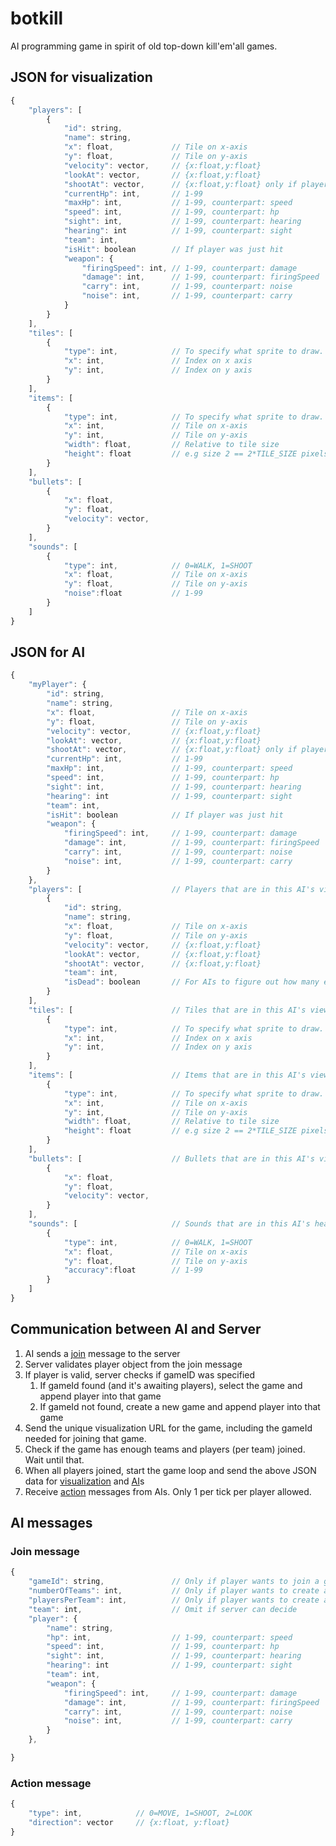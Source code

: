 botkill
=======

AI programming game in spirit of old top-down kill'em'all games.

## JSON for visualization
```javascript
{
    "players": [
        {
            "id": string,
            "name": string,
            "x": float,             // Tile on x-axis
            "y": float,             // Tile on y-axis
            "velocity": vector,     // {x:float,y:float}
            "lookAt": vector,       // {x:float,y:float}
            "shootAt": vector,      // {x:float,y:float} only if player just shoot
            "currentHp": int,       // 1-99
            "maxHp": int,           // 1-99, counterpart: speed
            "speed": int,           // 1-99, counterpart: hp
            "sight": int,           // 1-99, counterpart: hearing
            "hearing": int          // 1-99, counterpart: sight
            "team": int,
            "isHit": boolean        // If player was just hit
            "weapon": {
                "firingSpeed": int, // 1-99, counterpart: damage
                "damage": int,      // 1-99, counterpart: firingSpeed
                "carry": int,       // 1-99, counterpart: noise
                "noise": int,       // 1-99, counterpart: carry
            }
        }
    ],
    "tiles": [
        {
            "type": int,            // To specify what sprite to draw. 0=GRASS, 1=DIRT, 2=ASPHALT
            "x": int,               // Index on x axis
            "y": int,               // Index on y axis
        }
    ],
    "items": [
        {
            "type": int,            // To specify what sprite to draw. 0=BOX, 1=WALL, 2=TREE, 3=HOUSE etc.
            "x": int,               // Tile on x-axis
            "y": int,               // Tile on y-axis
            "width": float,         // Relative to tile size
            "height": float         // e.g size 2 == 2*TILE_SIZE pixels
        }
    ],
    "bullets": [
        {
            "x": float,
            "y": float,
            "velocity": vector,
        }
    ],
    "sounds": [
        {
            "type": int,            // 0=WALK, 1=SHOOT
            "x": float,             // Tile on x-axis
            "y": float,             // Tile on y-axis
            "noise":float           // 1-99
        }
    ]
}

```

## JSON for AI
```javascript
{
    "myPlayer": {
        "id": string,
        "name": string,
        "x": float,                 // Tile on x-axis
        "y": float,                 // Tile on y-axis
        "velocity": vector,         // {x:float,y:float}
        "lookAt": vector,           // {x:float,y:float}
        "shootAt": vector,          // {x:float,y:float} only if player just shoot
        "currentHp": int,           // 1-99
        "maxHp": int,               // 1-99, counterpart: speed
        "speed": int,               // 1-99, counterpart: hp
        "sight": int,               // 1-99, counterpart: hearing
        "hearing": int              // 1-99, counterpart: sight
        "team": int,
        "isHit": boolean            // If player was just hit
        "weapon": {
            "firingSpeed": int,     // 1-99, counterpart: damage
            "damage": int,          // 1-99, counterpart: firingSpeed
            "carry": int,           // 1-99, counterpart: noise
            "noise": int,           // 1-99, counterpart: carry
        }
    },
    "players": [                    // Players that are in this AI's view area
        {
            "id": string,
            "name": string,
            "x": float,             // Tile on x-axis
            "y": float,             // Tile on y-axis
            "velocity": vector,     // {x:float,y:float}
            "lookAt": vector,       // {x:float,y:float}
            "shootAt": vector,      // {x:float,y:float}
            "team": int,
            "isDead": boolean       // For AIs to figure out how many enemies left
        }
    ],
    "tiles": [                      // Tiles that are in this AI's view area
        {
            "type": int,            // To specify what sprite to draw. 0=GRASS, 1=DIRT, 2=ASPHALT
            "x": int,               // Index on x axis
            "y": int,               // Index on y axis
        }
    ],
    "items": [                      // Items that are in this AI's view area
        {
            "type": int,            // To specify what sprite to draw. 0=BOX, 1=WALL, 2=TREE, 3=HOUSE etc.
            "x": int,               // Tile on x-axis
            "y": int,               // Tile on y-axis
            "width": float,         // Relative to tile size
            "height": float         // e.g size 2 == 2*TILE_SIZE pixels
        }
    ],
    "bullets": [                    // Bullets that are in this AI's view area
        {
            "x": float,
            "y": float,
            "velocity": vector,
        }
    ],
    "sounds": [                     // Sounds that are in this AI's hearing area
        {
            "type": int,            // 0=WALK, 1=SHOOT
            "x": float,             // Tile on x-axis
            "y": float,             // Tile on y-axis
            "accuracy":float        // 1-99
        }
    ]
}

```

## Communication between AI and Server

1. AI sends a [join](https://github.com/avesanen/botkill#join-message) message to the server
3. Server validates player object from the join message
2. If player is valid, server checks if gameID was specified
    1. If gameId found (and it's awaiting players), select the game and append player into that game
    2. If gameId not found, create a new game and append player into that game
3. Send the unique visualization URL for the game, including the gameId needed for joining that game.
4. Check if the game has enough teams and players (per team) joined. Wait until that.
5. When all players joined, start the game loop and send the above JSON data for [visualization](https://github.com/avesanen/botkill#json-for-visualization) and [AI](https://github.com/avesanen/botkill#json-for-ai)s
6. Receive [action](https://github.com/avesanen/botkill#action-message) messages from AIs. Only 1 per tick per player allowed.

## AI messages

### Join message
```javascript
{
    "gameId": string,               // Only if player wants to join a game
    "numberOfTeams": int,           // Only if player wants to create a game
    "playersPerTeam": int,          // Only if player wants to create a game
    "team": int,                    // Omit if server can decide
    "player": {
        "name": string,
        "hp": int,                  // 1-99, counterpart: speed
        "speed": int,               // 1-99, counterpart: hp
        "sight": int,               // 1-99, counterpart: hearing
        "hearing": int              // 1-99, counterpart: sight
        "team": int,
        "weapon": {
            "firingSpeed": int,     // 1-99, counterpart: damage
            "damage": int,          // 1-99, counterpart: firingSpeed
            "carry": int,           // 1-99, counterpart: noise
            "noise": int,           // 1-99, counterpart: carry
        }
    },

}

```

### Action message
```javascript
{
    "type": int,            // 0=MOVE, 1=SHOOT, 2=LOOK
    "direction": vector     // {x:float, y:float}
}
```